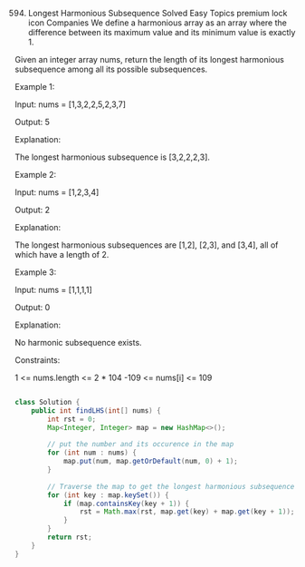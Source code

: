 594. Longest Harmonious Subsequence
Solved
Easy
Topics
premium lock icon
Companies
We define a harmonious array as an array where the difference between its maximum value and its minimum value is exactly 1.

Given an integer array nums, return the length of its longest harmonious subsequence among all its possible subsequences.

 

Example 1:

Input: nums = [1,3,2,2,5,2,3,7]

Output: 5

Explanation:

The longest harmonious subsequence is [3,2,2,2,3].

Example 2:

Input: nums = [1,2,3,4]

Output: 2

Explanation:

The longest harmonious subsequences are [1,2], [2,3], and [3,4], all of which have a length of 2.

Example 3:

Input: nums = [1,1,1,1]

Output: 0

Explanation:

No harmonic subsequence exists.

 

Constraints:

1 <= nums.length <= 2 * 104
-109 <= nums[i] <= 109
```java

class Solution {
    public int findLHS(int[] nums) {
        int rst = 0;
        Map<Integer, Integer> map = new HashMap<>();
        
        // put the number and its occurence in the map
        for (int num : nums) {
            map.put(num, map.getOrDefault(num, 0) + 1);
        }
        
        // Traverse the map to get the longest harmonious subsequence
        for (int key : map.keySet()) {
            if (map.containsKey(key + 1)) {
                rst = Math.max(rst, map.get(key) + map.get(key + 1));
            }
        }
        return rst;
    }
}
```

